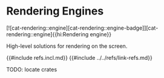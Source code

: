 # Rendering Engines

[![cat-rendering::engine][cat-rendering::engine-badge]][cat-rendering::engine]{{hi:Rendering engine}}

High-level solutions for rendering on the screen.

{{#include refs.incl.md}}
{{#include ../../refs/link-refs.md}}

<div class="hidden">
TODO: locate crates
</div>
